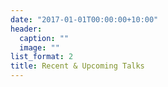 ```yaml
---
date: "2017-01-01T00:00:00+10:00"
header:
  caption: ""
  image: ""
list_format: 2
title: Recent & Upcoming Talks
---
```

